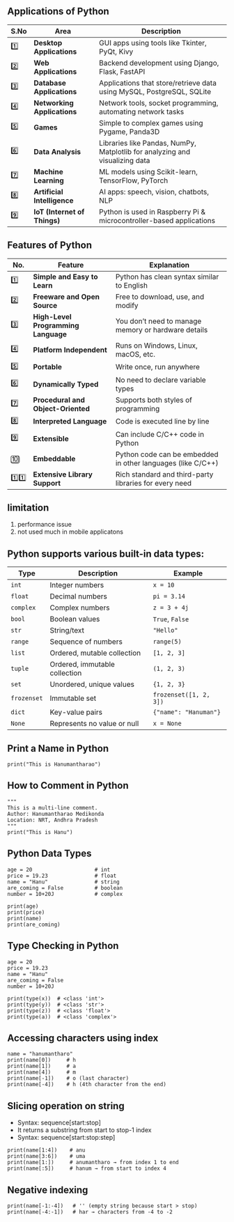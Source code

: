 ## Applications of Python
| S.No | Area                         | Description                                                                 |
| ---- | ---------------------------- | --------------------------------------------------------------------------- |
| 1️⃣  | **Desktop Applications**     | GUI apps using tools like Tkinter, PyQt, Kivy                               |
| 2️⃣  | **Web Applications**         | Backend development using Django, Flask, FastAPI                            |
| 3️⃣  | **Database Applications**    | Applications that store/retrieve data using MySQL, PostgreSQL, SQLite       |
| 4️⃣  | **Networking Applications**  | Network tools, socket programming, automating network tasks                 |
| 5️⃣  | **Games**                    | Simple to complex games using Pygame, Panda3D                               |
| 6️⃣  | **Data Analysis**            | Libraries like Pandas, NumPy, Matplotlib for analyzing and visualizing data |
| 7️⃣  | **Machine Learning**         | ML models using Scikit-learn, TensorFlow, PyTorch                           |
| 8️⃣  | **Artificial Intelligence**  | AI apps: speech, vision, chatbots, NLP                                      |
| 9️⃣  | **IoT (Internet of Things)** | Python is used in Raspberry Pi & microcontroller-based applications         |

## Features of Python
| No.    | Feature                             | Explanation                                                 |
| ------ | ----------------------------------- | ----------------------------------------------------------- |
| 1️⃣    | **Simple and Easy to Learn**        | Python has clean syntax similar to English                  |
| 2️⃣    | **Freeware and Open Source**        | Free to download, use, and modify                           |
| 3️⃣    | **High-Level Programming Language** | You don’t need to manage memory or hardware details         |
| 4️⃣    | **Platform Independent**            | Runs on Windows, Linux, macOS, etc.                         |
| 5️⃣    | **Portable**                        | Write once, run anywhere                                    |
| 6️⃣    | **Dynamically Typed**               | No need to declare variable types                           |
| 7️⃣    | **Procedural and Object-Oriented**  | Supports both styles of programming                         |
| 8️⃣    | **Interpreted Language**            | Code is executed line by line                               |
| 9️⃣    | **Extensible**                      | Can include C/C++ code in Python                            |
| 🔟     | **Embeddable**                      | Python code can be embedded in other languages (like C/C++) |
| 1️⃣1️⃣ | **Extensive Library Support**       | Rich standard and third-party libraries for every need      |

## limitation
1) performance issue
2) not used much in mobile applicatons

## Python supports various built-in data types:

| Type        | Description                   | Example                |
| ----------- | ----------------------------- | ---------------------- |
| `int`       | Integer numbers               | `x = 10`               |
| `float`     | Decimal numbers               | `pi = 3.14`            |
| `complex`   | Complex numbers               | `z = 3 + 4j`           |
| `bool`      | Boolean values                | `True`, `False`        |
| `str`       | String/text                   | `"Hello"`              |
| `range`     | Sequence of numbers           | `range(5)`             |
| `list`      | Ordered, mutable collection   | `[1, 2, 3]`            |
| `tuple`     | Ordered, immutable collection | `(1, 2, 3)`            |
| `set`       | Unordered, unique values      | `{1, 2, 3}`            |
| `frozenset` | Immutable set                 | `frozenset([1, 2, 3])` |
| `dict`      | Key-value pairs               | `{"name": "Hanuman"}`  |
| `None`      | Represents no value or null   | `x = None`             |


## Print a Name in Python
```
print("This is Hanumantharao")
```
## How to Comment in Python
```
"""
This is a multi-line comment.
Author: Hanumantharao Medikonda
Location: NRT, Andhra Pradesh
"""
print("This is Hanu")
```
## Python Data Types
```
age = 20                    # int
price = 19.23               # float
name = "Hanu"               # string
are_coming = False          # boolean
number = 10+20J             # complex

print(age)
print(price)
print(name)
print(are_coming)
```

## Type Checking in Python
```
age = 20          
price = 19.23         
name = "Hanu"           
are_coming = False
number = 10+20J

print(type(x))  # <class 'int'>
print(type(y))  # <class 'str'>
print(type(z))  # <class 'float'>
print(type(a))  # <class 'complex'>
```
## Accessing characters using index
```
name = "hanumantharo"
print(name[0])     # h
print(name[1])     # a
print(name[4])     # m
print(name[-1])    # o (last character)
print(name[-4])    # h (4th character from the end)
```
##  Slicing operation on string
-  Syntax: sequence[start:stop]
-  It returns a substring from start to stop-1 index
- Syntax: sequence[start:stop:step]
```
print(name[1:4])    # anu
print(name[3:6])    # uma
print(name[1:])     # anumantharo → from index 1 to end
print(name[:5])     # hanum → from start to index 4
```
## Negative indexing
```
print(name[-1:-4])   # '' (empty string because start > stop)
print(name[-4:-1])   # har → characters from -4 to -2